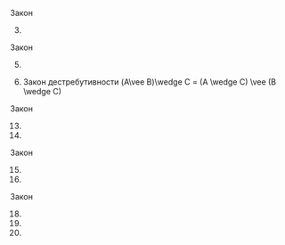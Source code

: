 Закон

3.

Закон

5.

6.  Закон дестребутивности (A\vee B)\wedge C = (A \wedge C) \vee (B \wedge C)

Закон

13.

14.

Закон

15.

16.

Закон

18.

19.

20.
